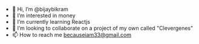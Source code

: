 - 👋 Hi, I’m @bijaybikram
- 👀 I’m interested in money
- 🌱 I’m currently learning Reactjs
- 💞️ I’m looking to collaborate on a project of my own called "Clevergenes"
- 📫 How to reach me becauseiam33@gmail.com

<!---
bijaybikram/bijaybikram is a ✨ special ✨ repository because its `README.md` (this file) appears on your GitHub profile.
You can click the Preview link to take a look at your changes.
--->
